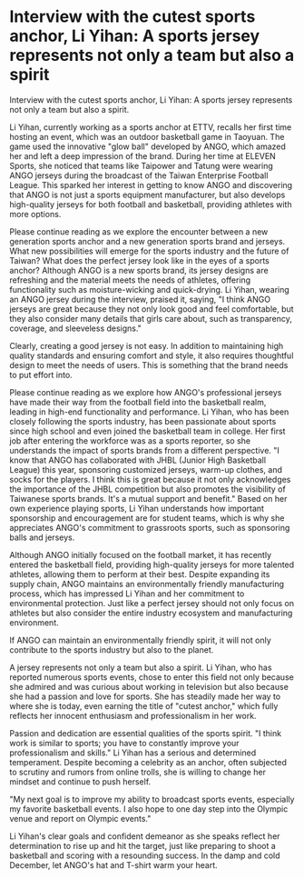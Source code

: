 # Interview with the cutest sports anchor, Li Yihan: A sports jersey represents not only a team but also a spirit 
 Interview with the cutest sports anchor, Li Yihan: A sports jersey represents not only a team but also a spirit.

Li Yihan, currently working as a sports anchor at ETTV, recalls her first time hosting an event, which was an outdoor basketball game in Taoyuan. The game used the innovative "glow ball" developed by ANGO, which amazed her and left a deep impression of the brand. During her time at ELEVEN Sports, she noticed that teams like Taipower and Tatung were wearing ANGO jerseys during the broadcast of the Taiwan Enterprise Football League. This sparked her interest in getting to know ANGO and discovering that ANGO is not just a sports equipment manufacturer, but also develops high-quality jerseys for both football and basketball, providing athletes with more options.

Please continue reading as we explore the encounter between a new generation sports anchor and a new generation sports brand and jerseys. What new possibilities will emerge for the sports industry and the future of Taiwan? What does the perfect jersey look like in the eyes of a sports anchor? Although ANGO is a new sports brand, its jersey designs are refreshing and the material meets the needs of athletes, offering functionality such as moisture-wicking and quick-drying. Li Yihan, wearing an ANGO jersey during the interview, praised it, saying, "I think ANGO jerseys are great because they not only look good and feel comfortable, but they also consider many details that girls care about, such as transparency, coverage, and sleeveless designs."

Clearly, creating a good jersey is not easy. In addition to maintaining high quality standards and ensuring comfort and style, it also requires thoughtful design to meet the needs of users. This is something that the brand needs to put effort into.

Please continue reading as we explore how ANGO's professional jerseys have made their way from the football field into the basketball realm, leading in high-end functionality and performance. Li Yihan, who has been closely following the sports industry, has been passionate about sports since high school and even joined the basketball team in college. Her first job after entering the workforce was as a sports reporter, so she understands the impact of sports brands from a different perspective. "I know that ANGO has collaborated with JHBL (Junior High Basketball League) this year, sponsoring customized jerseys, warm-up clothes, and socks for the players. I think this is great because it not only acknowledges the importance of the JHBL competition but also promotes the visibility of Taiwanese sports brands. It's a mutual support and benefit." Based on her own experience playing sports, Li Yihan understands how important sponsorship and encouragement are for student teams, which is why she appreciates ANGO's commitment to grassroots sports, such as sponsoring balls and jerseys.

Although ANGO initially focused on the football market, it has recently entered the basketball field, providing high-quality jerseys for more talented athletes, allowing them to perform at their best. Despite expanding its supply chain, ANGO maintains an environmentally friendly manufacturing process, which has impressed Li Yihan and her commitment to environmental protection. Just like a perfect jersey should not only focus on athletes but also consider the entire industry ecosystem and manufacturing environment.

If ANGO can maintain an environmentally friendly spirit, it will not only contribute to the sports industry but also to the planet.

A jersey represents not only a team but also a spirit. Li Yihan, who has reported numerous sports events, chose to enter this field not only because she admired and was curious about working in television but also because she had a passion and love for sports. She has steadily made her way to where she is today, even earning the title of "cutest anchor," which fully reflects her innocent enthusiasm and professionalism in her work.

Passion and dedication are essential qualities of the sports spirit. "I think work is similar to sports; you have to constantly improve your professionalism and skills." Li Yihan has a serious and determined temperament. Despite becoming a celebrity as an anchor, often subjected to scrutiny and rumors from online trolls, she is willing to change her mindset and continue to push herself.

"My next goal is to improve my ability to broadcast sports events, especially my favorite basketball events. I also hope to one day step into the Olympic venue and report on Olympic events."

Li Yihan's clear goals and confident demeanor as she speaks reflect her determination to rise up and hit the target, just like preparing to shoot a basketball and scoring with a resounding success. In the damp and cold December, let ANGO's hat and T-shirt warm your heart.